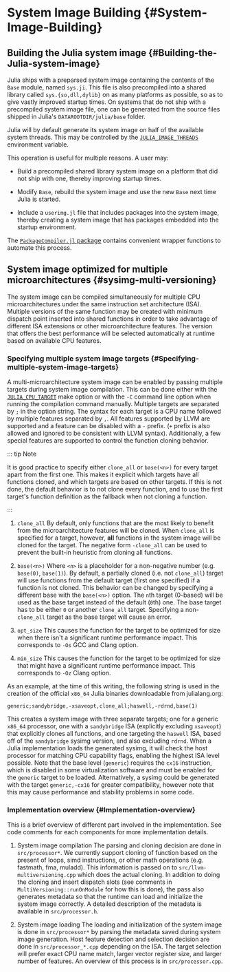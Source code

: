 
# System Image Building {#System-Image-Building}

## Building the Julia system image {#Building-the-Julia-system-image}

Julia ships with a preparsed system image containing the contents of the `Base` module, named `sys.ji`.  This file is also precompiled into a shared library called `sys.{so,dll,dylib}` on as many platforms as possible, so as to give vastly improved startup times.  On systems that do not ship with a precompiled system image file, one can be generated from the source files shipped in Julia&#39;s `DATAROOTDIR/julia/base` folder.

Julia will by default generate its system image on half of the available system threads. This may be controlled by the [`JULIA_IMAGE_THREADS`](/manual/environment-variables#JULIA_IMAGE_THREADS) environment variable.

This operation is useful for multiple reasons.  A user may:
- Build a precompiled shared library system image on a platform that did not ship with one, thereby improving startup times.
  
- Modify `Base`, rebuild the system image and use the new `Base` next time Julia is started.
  
- Include a `userimg.jl` file that includes packages into the system image, thereby creating a system image that has packages embedded into the startup environment.
  

The [`PackageCompiler.jl` package](https://github.com/JuliaLang/PackageCompiler.jl) contains convenient wrapper functions to automate this process.

## System image optimized for multiple microarchitectures {#sysimg-multi-versioning}

The system image can be compiled simultaneously for multiple CPU microarchitectures under the same instruction set architecture (ISA). Multiple versions of the same function may be created with minimum dispatch point inserted into shared functions in order to take advantage of different ISA extensions or other microarchitecture features. The version that offers the best performance will be selected automatically at runtime based on available CPU features.

### Specifying multiple system image targets {#Specifying-multiple-system-image-targets}

A multi-microarchitecture system image can be enabled by passing multiple targets during system image compilation. This can be done either with the [`JULIA_CPU_TARGET`](/manual/environment-variables#JULIA_CPU_TARGET) make option or with the `-C` command line option when running the compilation command manually. Multiple targets are separated by `;` in the option string. The syntax for each target is a CPU name followed by multiple features separated by `,`. All features supported by LLVM are supported and a feature can be disabled with a `-` prefix. (`+` prefix is also allowed and ignored to be consistent with LLVM syntax). Additionally, a few special features are supported to control the function cloning behavior.

::: tip Note

It is good practice to specify either `clone_all` or `base(<n>)` for every target apart from the first one. This makes it explicit which targets have all functions cloned, and which targets are based on other targets. If this is not done, the default behavior is to not clone every function, and to use the first target&#39;s function definition as the fallback when not cloning a function.

:::
1. `clone_all`
  By default, only functions that are the most likely to benefit from  the microarchitecture features will be cloned.  When `clone_all` is specified for a target, however,  **all** functions in the system image will be cloned for the target.  The negative form `-clone_all` can be used to prevent the built-in  heuristic from cloning all functions.
  
1. `base(<n>)`
  Where `<n>` is a placeholder for a non-negative number (e.g. `base(0)`, `base(1)`).  By default, a partially cloned (i.e. not `clone_all`) target will use functions  from the default target (first one specified) if a function is not cloned.  This behavior can be changed by specifying a different base with the `base(<n>)` option.  The `n`th target (0-based) will be used as the base target instead of the default (`0`th) one.  The base target has to be either `0` or another `clone_all` target.  Specifying a non-`clone_all` target as the base target will cause an error.
  
1. `opt_size`
  This causes the function for the target to be optimized for size when there isn&#39;t a significant  runtime performance impact. This corresponds to `-Os` GCC and Clang option.
  
1. `min_size`
  This causes the function for the target to be optimized for size that might have  a significant runtime performance impact. This corresponds to `-Oz` Clang option.
  

As an example, at the time of this writing, the following string is used in the creation of the official `x86_64` Julia binaries downloadable from julialang.org:

```
generic;sandybridge,-xsaveopt,clone_all;haswell,-rdrnd,base(1)
```


This creates a system image with three separate targets; one for a generic `x86_64` processor, one with a `sandybridge` ISA (explicitly excluding `xsaveopt`) that explicitly clones all functions, and one targeting the `haswell` ISA, based off of the `sandybridge` sysimg version, and also excluding `rdrnd`.  When a Julia implementation loads the generated sysimg, it will check the host processor for matching CPU capability flags, enabling the highest ISA level possible.  Note that the base level (`generic`) requires the `cx16` instruction, which is disabled in some virtualization software and must be enabled for the `generic` target to be loaded.  Alternatively, a sysimg could be generated with the target `generic,-cx16` for greater compatibility, however note that this may cause performance and stability problems in some code.

### Implementation overview {#Implementation-overview}

This is a brief overview of different part involved in the implementation. See code comments for each components for more implementation details.
1. System image compilation
  The parsing and cloning decision are done in `src/processor*`.  We currently support cloning of function based on the present of loops, simd instructions,  or other math operations (e.g. fastmath, fma, muladd).  This information is passed on to `src/llvm-multiversioning.cpp` which does the actual cloning.  In addition to doing the cloning and insert dispatch slots  (see comments in `MultiVersioning::runOnModule` for how this is done),  the pass also generates metadata so that the runtime can load and initialize the  system image correctly.  A detailed description of the metadata is available in `src/processor.h`.
  
1. System image loading
  The loading and initialization of the system image is done in `src/processor*` by  parsing the metadata saved during system image generation.  Host feature detection and selection decision are done in `src/processor_*.cpp`  depending on the ISA. The target selection will prefer exact CPU name match,  larger vector register size, and larger number of features.  An overview of this process is in `src/processor.cpp`.
  
